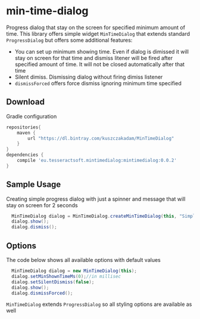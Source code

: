 # min-time-dialog
Progress dialog that stay on the screen for specified minimum amount of time.
This library offers simple widget `MinTimeDialog` that extends standard `ProgressDialog` but offers some additional features:
* You can set up minimum showing time. Even if dialog is dimissed it will stay on screen for that time and dismiss litener will be fired after specified amount of time. It will not be closed automatically after that time
* Silent dimiss. Dismissing dialog without firing dimiss listener
* `dismissForced` offers force dismiss ignoring minimum time specified

Download
---------
Gradle configuration
```groovy
repositories{
    maven {
        url "https://dl.bintray.com/kuszczakadam/MinTimeDialog"
    }
}
dependencies {
    compile 'eu.tesseractsoft.mintimedialog:mintimedialog:0.0.2'
}
```
Sample Usage
---------

Creating simple progress dialog with just a spinner and message that will stay on screen for 2 seconds
```java
  MinTimeDialog dialog = MinTimeDialog.createMinTimeDialog(this, "Simple processing", 2000);
  dialog.show();
  dialog.dismiss();
```

Options
---------
The code below shows all available options with default values
```java
  MinTimeDialog dialog = new MinTimeDialog(this);
  dialog.setMinShownTimeMs(0);//in millisec
  dialog.setSilentDismiss(false);
  dialog.show();
  dialog.dismissForced();
```

`MinTimeDialog` extends `ProgressDialog` so all styling options are available as well
